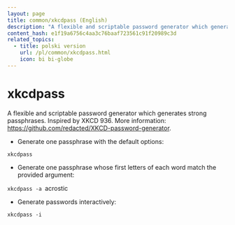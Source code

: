 ```yaml
---
layout: page
title: common/xkcdpass (English)
description: "A flexible and scriptable password generator which generates strong passphrases."
content_hash: e1f19a6756c4aa3c76baaf723561c91f20989c3d
related_topics:
  - title: polski version
    url: /pl/common/xkcdpass.html
    icon: bi bi-globe
---
```

# xkcdpass

A flexible and scriptable password generator which generates strong passphrases.
Inspired by XKCD 936.
More information: <https://github.com/redacted/XKCD-password-generator>.

- Generate one passphrase with the default options:

`xkcdpass`

- Generate one passphrase whose first letters of each word match the provided argument:

`xkcdpass -a `<span class="tldr-var badge badge-pill bg-dark-lm bg-white-dm text-white-lm text-dark-dm font-weight-bold">acrostic</span>

- Generate passwords interactively:

`xkcdpass -i`
